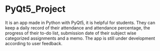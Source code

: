 # PyQt5_Project
It is an app made in Python with PyQt5, it is helpful for students. They can keep a daily record of their attendance and attendance percentage, the progress of their to-do list, submission date of their subject wise categorized assignments and a memo. The app is still under development according to user feedback.
